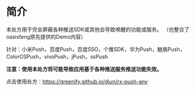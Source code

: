 # 简介

本处方用于完全屏蔽各种推送SDK或其他会导致唤醒的功能或服务。
（也整合了oasisfeng原先提供的Demo内容）

针对：小米Push，百度Push，百度SSO，个推SDK，华为Push，魅族Push，ColorOSPush，vivoPush，jPush，ssPush

**注意：使用本处方将可能导致应用基于各种推送服务推送功能失效。**

点击使用处方：https://greenify.github.io/djun/rx-push-any
